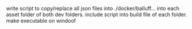 write script to copy/replace all json files into ./docker/balluff... into each asset folder of both dev folders. 
include script into build file of each folder. 
make executable on windoof  

